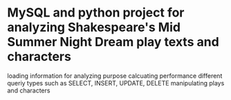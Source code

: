 # MySQL and python project for analyzing Shakespeare's Mid Summer Night Dream play texts and characters

loading information for analyzing purpose
calcuating performance different queriy types such as SELECT, INSERT, UPDATE, DELETE
manipulating plays and characters
